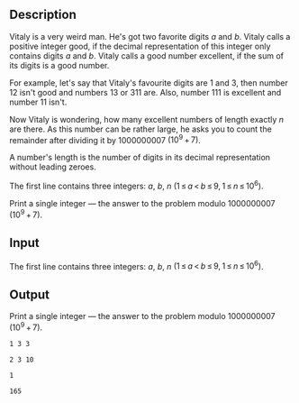 ## Description

<div><p>Vitaly is a very weird man. He's got two favorite digits <span class="tex-span"><i>a</i></span> and <span class="tex-span"><i>b</i></span>. Vitaly calls a positive integer <span class="tex-font-style-it">good</span>, if the decimal representation of this integer only contains digits <span class="tex-span"><i>a</i></span> and <span class="tex-span"><i>b</i></span>. Vitaly calls a good number <span class="tex-font-style-it">excellent</span>, if the sum of its digits is a good number.</p><p>For example, let's say that Vitaly's favourite digits are <span class="tex-span">1</span> and <span class="tex-span">3</span>, then number <span class="tex-span">12</span> isn't good and numbers <span class="tex-span">13</span> or <span class="tex-span">311</span> are. Also, number <span class="tex-span">111</span> is excellent and number <span class="tex-span">11</span> isn't. </p><p>Now Vitaly is wondering, how many excellent numbers of length exactly <span class="tex-span"><i>n</i></span> are there. As this number can be rather large, he asks you to count the remainder after dividing it by <span class="tex-span">1000000007</span> <span class="tex-span">(10<sup class="upper-index">9</sup> + 7)</span>.</p><p>A number's length is the number of digits in its decimal representation without leading zeroes.</p></div><div class="input-specification"><p>The first line contains three integers: <span class="tex-span"><i>a</i></span>, <span class="tex-span"><i>b</i></span>, <span class="tex-span"><i>n</i></span> <span class="tex-span">(1 ≤ <i>a</i> &lt; <i>b</i> ≤ 9, 1 ≤ <i>n</i> ≤ 10<sup class="upper-index">6</sup>)</span>.</p></div><div class="output-specification"><p>Print a single integer — the answer to the problem modulo <span class="tex-span">1000000007</span> <span class="tex-span">(10<sup class="upper-index">9</sup> + 7)</span>.</p></div>

## Input

<p>The first line contains three integers: <span class="tex-span"><i>a</i></span>, <span class="tex-span"><i>b</i></span>, <span class="tex-span"><i>n</i></span> <span class="tex-span">(1 ≤ <i>a</i> &lt; <i>b</i> ≤ 9, 1 ≤ <i>n</i> ≤ 10<sup class="upper-index">6</sup>)</span>.</p>

## Output

<p>Print a single integer — the answer to the problem modulo <span class="tex-span">1000000007</span> <span class="tex-span">(10<sup class="upper-index">9</sup> + 7)</span>.</p>





```input1
1 3 3

```




```input2
2 3 10

```




```output1
1

```




```output2
165

```


